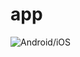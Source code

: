 # app

![Android/iOS](https://github.com/bikedataproject/app/workflows/CI%20on%20Push%20and%20Pull%20Request/badge.svg)